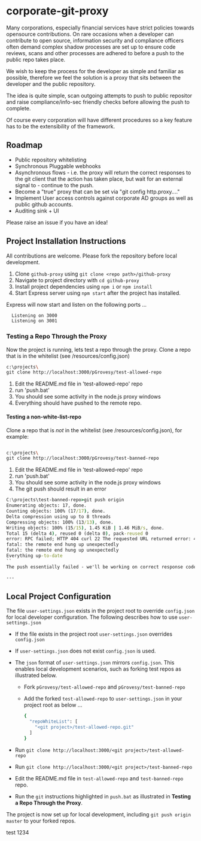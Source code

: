 # corporate-git-proxy

Many corporations, especially financial services have strict policies towards opensource contributions. On rare occasions when a developer can contribute to open source, information security and compliance officers often demand complex shadow processes are set up to ensure code reviews, scans and other processes are adhered to before a push to the public repo takes place.

We wish to keep the process for the developer as simple and familiar as possible, therefore we feel the solution is a proxy that sits between the developer and the public repository.

The idea is quite simple, scan outgoing attempts to push to public repositor and raise compliance/info-sec friendly checks before allowing the push to complete.

Of course every corporation will have different procedures so a key feature has to be the extensibility of the framework.

## Roadmap

- Public repository whitelisting
- Synchronous Pluggable webhooks
- Asynchronous flows - i.e. the proxy will return the correct responses to the git client that the action has taken place, but wait for an external signal to - continue to the push.
- Become a "true" proxy that can be set via "git config http.proxy...."
- Implement User access controls against corporate AD groups as well as public github accounts.
- Auditing sink + UI

Please raise an issue if you have an idea!

## Project Installation Instructions

All contributions are welcome. Please fork the repository before local development.

1. Clone `github-proxy` using `git clone <repo path>/github-proxy`
2. Navigate to project directory with `cd github-proxy`
3. Install project dependencies using `npm i` or `npm install`
4. Start Express server using `npm start` after the project has installed.

Express will now start and listen on the following ports ...

``` bash
  Listening on 3000
  Listening on 3001
```

### Testing a Repo Through the Proxy

Now the project is running, lets test a repo through the proxy. Clone a repo that is in the whitelist (see /resources/config.json)

``` bash
c:\projects\
git clone http://localhost:3000/pGrovesy/test-allowed-repo
```

1. Edit the README.md file in 'test-allowed-repo' repo
2. run 'push.bat'
3. You should see some activity in the node.js proxy windows
4. Everything should have pushed to the remote repo.

#### Testing a non-white-list-repo

Clone a repo that is *not* in the whitelist (see /resources/config.json), for example:

```bash

c:\projects\
git clone http://localhost:3000/pGrovesy/test-banned-repo
```

1. Edit the README.md file in 'test-allowed-repo' repo
2. run 'push.bat'
3. You should see some activity in the node.js proxy windows
4. The git push should result in an error

``` cmd
C:\projects\test-banned-repo>git push origin
Enumerating objects: 17, done.
Counting objects: 100% (17/17), done.
Delta compression using up to 8 threads
Compressing objects: 100% (13/13), done.
Writing objects: 100% (15/15), 1.45 KiB | 1.46 MiB/s, done.
Total 15 (delta 4), reused 0 (delta 0), pack-reused 0
error: RPC failed; HTTP 404 curl 22 The requested URL returned error: 404
fatal: the remote end hung up unexpectedly
fatal: the remote end hung up unexpectedly
Everything up-to-date
``
The push essentially failed - we'll be working on correct response codes in due course

---
```

## Local Project Configuration

The file `user-settings.json` exists in the project root to override `config.json` for local developer configuration. The following describes how to use `user-settings.json`

- If the file exists in the project root `user-settings.json` overrides `config.json` 
- If `user-settings.json` does not exist `config.json` is used.
- The `json` format of `user-settings.json` mirrors `config.json`. This enables local development scenarios, such as forking test repos as illustrated below.
  - Fork `pGrovesy/test-allowed-repo` and `pGrovesy/test-banned-repo`
  - Add the forked `test-allowed-repo` to `user-settings.json` in your project root as below ...

    ``` bash
    {
      "repoWhiteList": [
        "<git project>/test-allowed-repo.git"
      ]
    }
    ```

- Run `git clone http://localhost:3000/<git project>/test-allowed-repo`
- Run `git clone http://localhost:3000/<git project>/test-banned-repo`
- Edit the README.md file in `test-allowed-repo` and `test-banned-repo` repo. 
- Run the `git` instructions highlighted in `push.bat` as illustrated in **Testing a Repo Through the Proxy**.

The project is now set up for local development, including `git push origin master` to your forked repos.

test 1234
